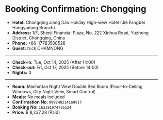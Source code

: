 # Booking Confirmation: Chongqing

- **Hotel:** Chongqing Jiang Dao Holiday High-view Hotel (Jie Fangbei Hongyadong Branch)
- **Address:** 1/F, Shenji Financial Plaza, No. 222 Xinhua Road, Yuzhong District, Chongqing, China
- **Phone:** +86-17783588528
- **Guest:** Nick CHAMNONG

---

- **Check-in:** Tue, Oct 14, 2025 (After 14:00)
- **Check-out:** Fri, Oct 17, 2025 (Before 14:00)
- **Nights:** 3

---

- **Room:** Manhattan Night View Double Bed Room (Floor-to-Ceiling Windows, City Night View, Smart Control)
- **Meals:** No meals included
- **Confirmation No:** `999240214169917`
- **Booking No:** `162291974765524`
- **Price:** ฿ 8,237.28 (Paid)
